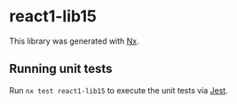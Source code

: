 # react1-lib15

This library was generated with [Nx](https://nx.dev).

## Running unit tests

Run `nx test react1-lib15` to execute the unit tests via [Jest](https://jestjs.io).
